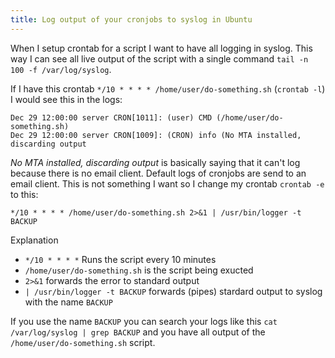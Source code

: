 ```yaml
---
title: Log output of your cronjobs to syslog in Ubuntu
---
```


When I setup crontab for a script I want to have all logging in syslog. This way I can see all live output of the script with a single command `tail -n 100 -f /var/log/syslog`.

If I have this crontab `*/10 * * * * /home/user/do-something.sh` (`crontab -l`) I would see this in the logs:

```
Dec 29 12:00:00 server CRON[1011]: (user) CMD (/home/user/do-something.sh)
Dec 29 12:00:00 server CRON[1009]: (CRON) info (No MTA installed, discarding output
```

_No MTA installed, discarding output_ is basically saying that it can't log because there is no email client. Default logs of cronjobs are send to an email client. This is not something I want so I change my crontab `crontab -e` to this:

```
*/10 * * * * /home/user/do-something.sh 2>&1 | /usr/bin/logger -t BACKUP
```

Explanation

- `*/10 * * * *` Runs the script every 10 minutes
- `/home/user/do-something.sh` is the script being exucted
- `2>&1` forwards the error to standard output
- `| /usr/bin/logger -t BACKUP` forwards (pipes) stardard output to syslog with the name `BACKUP`

If you use the name `BACKUP` you can search your logs like this `cat /var/log/syslog | grep BACKUP` and you have all output of the `/home/user/do-something.sh` script.
